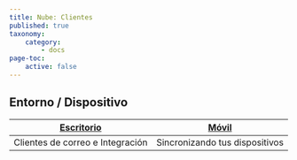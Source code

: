 ```yaml
---
title: Nube: Clientes
published: true
taxonomy:
    category:
        - docs
page-toc:
    active: false
---
```


## Entorno / Dispositivo

|[Escritorio](desktop)|[Móvil](mobile)|
|:--:|:--:|
|Clientes de correo e Integración|Sincronizando tus dispositivos|
